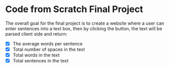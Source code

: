 # Code from Scratch Final Project

The overall goal for the final project is to create a website where a user can enter sentences into a text box, then by clicking the button, the text will be parsed client side and return:

* [x] The average words per sentence
* [x] Total number of spaces in the text
* [x] Total words in the text
* [x] Total sentences in the text